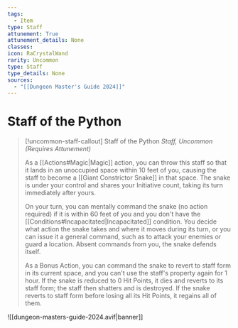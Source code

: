 ```yaml
---
tags:
  - Item
type: Staff
attunement: True
attunement_details: None
classes:
icon: RaCrystalWand
rarity: Uncommon
type: Staff
type_details: None
sources: 
  - "[[Dungeon Master's Guide 2024]]"
---
```

# Staff of the Python
>[!uncommon-staff-callout] Staff of the Python
>_Staff, Uncommon (Requires Attunement)_
>
>As a [[Actions#Magic\|Magic]] action, you can throw this staff so that it lands in an unoccupied space within 10 feet of you, causing the staff to become a [[Giant Constrictor Snake]] in that space. The snake is under your control and shares your Initiative count, taking its turn immediately after yours.
>
>On your turn, you can mentally command the snake (no action required) if it is within 60 feet of you and you don't have the [[Conditions#Incapacitated\|Incapacitated]] condition. You decide what action the snake takes and where it moves during its turn, or you can issue it a general command, such as to attack your enemies or guard a location. Absent commands from you, the snake defends itself.
>
>As a Bonus Action, you can command the snake to revert to staff form in its current space, and you can't use the staff's property again for 1 hour. If the snake is reduced to 0 Hit Points, it dies and reverts to its staff form; the staff then shatters and is destroyed. If the snake reverts to staff form before losing all its Hit Points, it regains all of them.
>


![[dungeon-masters-guide-2024.avif|banner]]